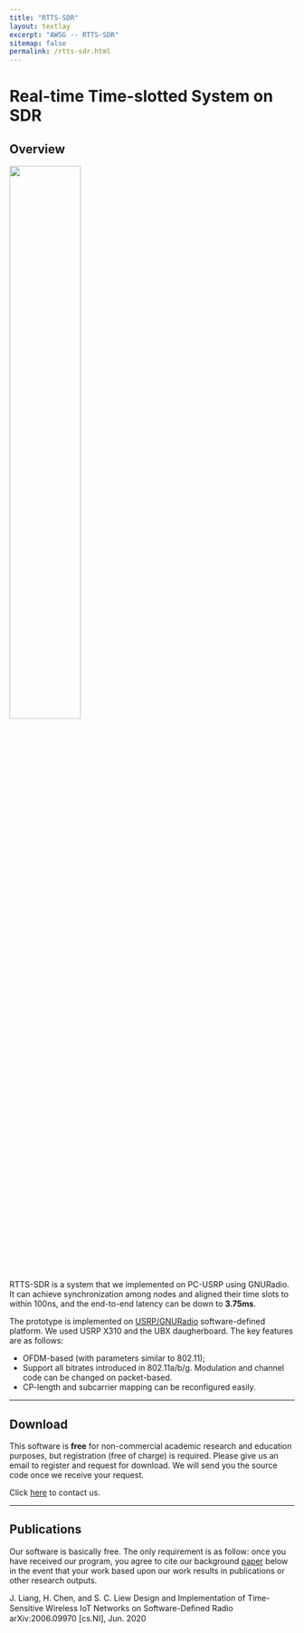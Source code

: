 ```yaml
---
title: "RTTS-SDR"
layout: textlay
excerpt: "AWSG -- RTTS-SDR"
sitemap: false
permalink: /rtts-sdr.html
---
```


# Real-time Time-slotted System on SDR

## Overview

<img src="{{ site.url }}{{ site.baseurl }}/images/respic/rtts_sdr.jpg" class="img-responsive" width="50%"/>

RTTS-SDR is a system that we implemented on PC-USRP using GNURadio. It can achieve synchronization among nodes and aligned their time slots to within 100ns, and the end-to-end latency can be down to **3.75ms**.

The prototype is implemented on [USRP/GNURadio](http://www.ettus.com/) software-defined platform. We used USRP X310 and the UBX daugherboard. The key features are as follows:

* OFDM-based (with parameters similar to 802.11);
* Support all bitrates introduced in 802.11a/b/g. Modulation and channel code can be changed on packet-based.
* CP-length and subcarrier mapping can be reconfigured easily.

-----------------

## Download

This software is **free** for non-commercial academic research and education purposes, but registration (free of charge) is required. Please give us an email to register and request for download. We will send you the source code once we receive your request.

Click [here](mailto:jiaxin@ie.cuhk.edu.hk) to contact us.

------------------

## Publications

Our software is basically free. The only requirement is as follow: once you have received our program, you agree to cite our background [paper](https://arxiv.org/abs/2006.09970) below in the event that your work based upon our work results in publications or other research outputs.

<div class="card">
<div class="card-body">
    J. Liang, H. Chen, and S. C. Liew
    Design and Implementation of Time-Sensitive Wireless IoT Networks on Software-Deﬁned Radio
    arXiv:2006.09970 [cs.NI], Jun. 2020
</div>
</div>
